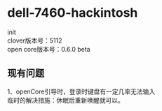 # dell-7460-hackintosh
init  
clover版本号：5112  
open core版本号：0.6.0 beta

## 现有问题
1、openCore引导时，登录时键盘有一定几率无法输入  
   临时的解决措施：休眠后重新唤醒就可以。  
